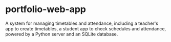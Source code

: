 # portfolio-web-app
A system for managing timetables and attendance, including a teacher's app to create timetables, a student app to check schedules and attendance, powered by a Python server and an SQLite database.
